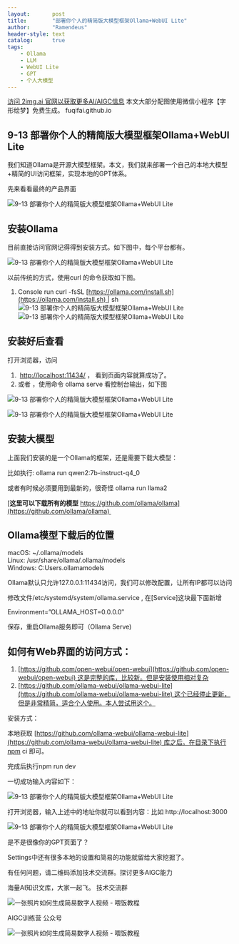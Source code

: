 ```yaml
---
layout:       post
title:        "部署你个人的精简版大模型框架Ollama+WebUI Lite"
author:       "Ramendeus"
header-style: text
catalog:      true
tags:
    - Ollama
    - LLM
    - WebUI Lite
    - GPT
    - 个人大模型
---
```


[访问 2img.ai 官网以获取更多AI/AIGC信息](https://2img.ai)
本文大部分配图使用微信小程序【字形绘梦】免费生成。
fuqifai.github.io

## 9-13 部署你个人的精简版大模型框架Ollama+WebUI Lite

我们知道Ollama是开源大模型框架。本文，我们就来部署一个自己的本地大模型+精简的UI访问框架，实现本地的GPT体系。

先来看看最终的产品界面

![9-13 部署你个人的精简版大模型框架Ollama+WebUI Lite](https://www.shxcj.com/wp-content/uploads/2025/01/image-138-1024x625.png)

## 安装Ollama

目前直接访问官网记得得到安装方式。如下图中，每个平台都有。

![9-13 部署你个人的精简版大模型框架Ollama+WebUI Lite](https://www.shxcj.com/wp-content/uploads/2025/01/image-133.png)

以前传统的方式，使用curl 的命令获取如下图。

1.  Console run curl -fsSL [https://ollama.com/install.sh](https://ollama.com/install.sh) | sh  
    ![9-13 部署你个人的精简版大模型框架Ollama+WebUI Lite](https://www.shxcj.com/wp-content/uploads/2025/01/image-134.png)  
    ![9-13 部署你个人的精简版大模型框架Ollama+WebUI Lite](https://ewiki.51arena.com/download/attachments/77955424/image-2024-11-4_14-15-1.png?version=1&modificationDate=1737374938660&api=v2)

## 安装好后查看

打开浏览器，访问

1.   [http://localhost:11434/](http://localhost:11434/) ， 看到页面内容就算成功了。
2.  或者 ，使用命令 ollama serve 看控制台输出，如下图

![9-13 部署你个人的精简版大模型框架Ollama+WebUI Lite](https://www.shxcj.com/wp-content/uploads/2025/01/image-135.png)

![9-13 部署你个人的精简版大模型框架Ollama+WebUI Lite](https://www.shxcj.com/wp-content/uploads/2025/01/image-136.png)

## 安装大模型

上面我们安装的是一个Ollama的框架，还是需要下载大模型：

比如执行: ollama run qwen2:7b-instruct-q4\_0

或者有时候必须要用到最新的，很奇怪 ollama run llama2

[**这里可以下载所有的模型** https://github.com/ollama/ollama](https://github.com/ollama/ollama)    

## Ollama模型下载后的位置

macOS: ~/.ollama/models   
Linux: /usr/share/ollama/.ollama/models  
Windows: C:Users<username>.ollamamodels

Ollama默认只允许127.0.0.1:11434访问，我们可以修改配置，让所有IP都可以访问

修改文件/etc/systemd/system/ollama.service , 在\[Service\]这块最下面新增

Environment=”OLLAMA\_HOST=0.0.0.0″

保存，重启Ollama服务即可（Ollama Serve)

## 如何有Web界面的访问方式：

1.  [https://github.com/open-webui/open-webui](https://github.com/open-webui/open-webui) 这是完整的库，比较新。但是安装使用相对复杂
2.  [https://github.com/ollama-webui/ollama-webui-lite](https://github.com/ollama-webui/ollama-webui-lite) 这个已经停止更新，但是非常精简，适合个人使用。本人尝试用这个。

安装方式：

本地获取 [https://github.com/ollama-webui/ollama-webui-lite](https://github.com/ollama-webui/ollama-webui-lite) 库之后。在目录下执行npm ci 即可。

完成后执行npm run dev 

一切成功输入内容如下：

![9-13 部署你个人的精简版大模型框架Ollama+WebUI Lite](https://www.shxcj.com/wp-content/uploads/2025/01/image-137.png)

打开浏览器，输入上述中的地址你就可以看到内容：比如 http://localhost:3000

![9-13 部署你个人的精简版大模型框架Ollama+WebUI Lite](https://www.shxcj.com/wp-content/uploads/2025/01/image-138-1024x625.png)

是不是很像你的GPT页面了？

Settings中还有很多本地的设置和简易的功能就留给大家挖掘了。

有任何问题，请二维码添加技术交流群。探讨更多AIGC能力

海量AI知识文库，大家一起飞。 技术交流群

![一张照片如何生成简易数字人视频 - 喂饭教程](https://www.shxcj.com/wp-content/uploads/2025/01/d71f77e9-14cb-4b05-9f78-964ead8ff787.png)

AIGC训练营 公众号

![一张照片如何生成简易数字人视频 - 喂饭教程](https://www.shxcj.com/wp-content/uploads/2025/01/a7bbe03c-0530-40f9-830b-f3ab7c301a10.png)

